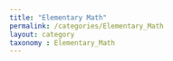 ```yaml
---
title: "Elementary Math"
permalink: /categories/Elementary_Math
layout: category
taxonomy : Elementary_Math
---
```

